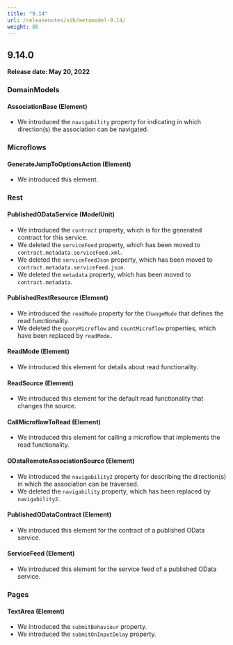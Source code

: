```yaml
---
title: "9.14"
url: /releasenotes/sdk/metamodel-9.14/
weight: 86
---
```


## 9.14.0

**Release date: May 20, 2022**

### DomainModels

#### AssociationBase (Element)

* We introduced the `navigability` property for indicating in which direction(s) the association can be navigated.

### Microflows

#### GenerateJumpToOptionsAction (Element)

* We introduced this element.

### Rest

#### PublishedODataService (ModelUnit)

* We introduced the `contract` property, which is for the generated contract for this service.
* We deleted the `serviceFeed` property, which has been moved to `contract.metadata.serviceFeed.xml`.
* We deleted the `serviceFeedJson` property, which has been moved to `contract.metadata.serviceFeed.json`.
* We deleted the `metadata` property, which has been moved to `contract.metadata`.

#### PublishedRestResource (Element)

* We introduced the `readMode` property for the `ChangeMode` that defines the read functionality.
* We deleted the `queryMicroflow` and `countMicroflow` properties, which have been replaced by `readMode.`

#### ReadMode (Element)

* We introduced this element for details about read functionality.

#### ReadSource (Element)

* We introduced this element for the default read functionality that changes the source.

#### CallMicroflowToRead (Element)

* We introduced this element for calling a microflow that implements the read functionality.

#### ODataRemoteAssociationSource (Element)

* We introduced the `navigability2` property for describing the direction(s) in which the association can be traversed.
* We deleted the `navigability` property, which has been replaced by `navigability2`.

#### PublishedODataContract (Element)

* We introduced this element for the contract of a published OData service.

#### ServiceFeed (Element)

* We introduced this element for the service feed of a published OData service.

### Pages

#### TextArea (Element)

* We introduced the `submitBehaviour` property.
* We introduced the `submitOnInputDelay` property.
